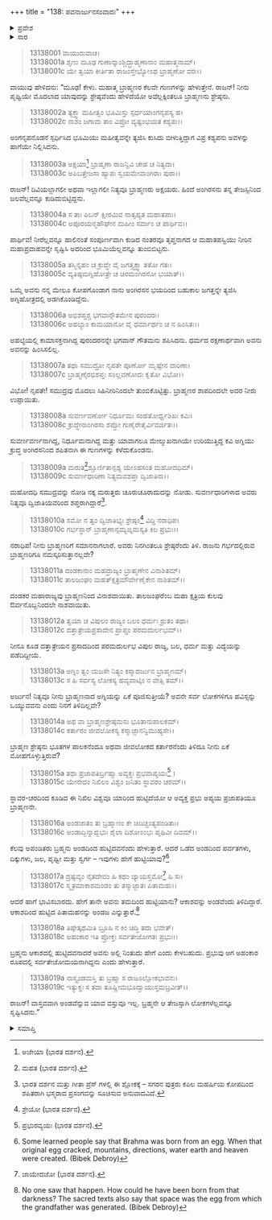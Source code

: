 +++
title = "138: ಪವನಾರ್ಜುನಸಂವಾದಃ"
+++

<details><summary>ಪ್ರವೇಶ</summary>


।।   ಓಂ ಓಂ ನಮೋ ನಾರಾಯಣಾಯ।।   ಶ್ರೀ ವೇದವ್ಯಾಸಾಯ ನಮಃ ।।

ಶ್ರೀ ಕೃಷ್ಣದ್ವೈಪಾಯನ ವೇದವ್ಯಾಸ ವಿರಚಿತ  

**ಶ್ರೀ ಮಹಾಭಾರತ**

**ಅನುಶಾಸನ ಪರ್ವ**

**ದಾನಧರ್ಮ ಪರ್ವ**

**ಅಧ್ಯಾಯ 138**


</details>

<details><summary>ಸಾರ</summary>

ವಾಯುವು ದೃಷ್ಟಾಂತಗಳೊಂದಿಗೆ ಬ್ರಾಹ್ಮಣರ ಮಹತ್ವವನ್ನು ಪ್ರತಿಪಾದಿಸಿದುದು (1-19).


</details>



> 13138001 ವಾಯುರುವಾಚ।  
13138001a ಶೃಣು ಮೂಢ ಗುಣಾನ್ಕಾಂಶ್ಚಿದ್ಬ್ರಾಹ್ಮಣಾನಾಂ ಮಹಾತ್ಮನಾಮ್।  
13138001c ಯೇ ತ್ವಯಾ ಕೀರ್ತಿತಾ ರಾಜಂಸ್ತೇಭ್ಯೋಽಥ ಬ್ರಾಹ್ಮಣೋ ವರಃ।।

ವಾಯುವು ಹೇಳಿದನು: “ಮೂಢ! ಕೇಳು. ಮಹಾತ್ಮ ಬ್ರಾಹ್ಮಣರ ಕೆಲವೇ ಗುಣಗಳನ್ನು ಹೇಳುತ್ತೇನೆ. ರಾಜನ್! ನೀನು ಪೃಥ್ವಿಯೇ ಮೊದಲಾದ ಯಾವುದನ್ನು ಶ್ರೇಷ್ಠವೆಂದು ಹೇಳಿದೆಯೋ ಅವೆಲ್ಲಕ್ಕಿಂತಲೂ ಬ್ರಾಹ್ಮಣನು ಶ್ರೇಷ್ಠನು.

> 13138002a ತ್ಯಕ್ತ್ವಾ ಮಹೀತ್ವಂ ಭೂಮಿಸ್ತು ಸ್ಪರ್ಧಯಾಂಗನೃಪಸ್ಯ ಹ।  
13138002c ನಾಶಂ ಜಗಾಮ ತಾಂ ವಿಪ್ರೋ ವ್ಯಷ್ಟಂಭಯತ ಕಶ್ಯಪಃ।।

ಅಂಗನೃಪನೊಡನೆ ಸ್ಪರ್ಧಿಸಿದ ಭೂಮಿಯು ಮಹೀತ್ವವನ್ನೇ ತ್ಯಜಿಸಿ ಕುಸಿದು ಬೀಳುತ್ತಿದ್ದಾಗ ವಿಪ್ರ ಕಶ್ಯಪನು ಅವಳನ್ನು ಹಾಗೆಯೇ ನಿಲ್ಲಿಸಿದನು.

> 13138003a ಅಕ್ಷಯಾ[^1] ಬ್ರಾಹ್ಮಣಾ ರಾಜನ್ದಿವಿ ಚೇಹ ಚ ನಿತ್ಯದಾ।  
13138003c ಅಪಿಬತ್ತೇಜಸಾ ಹ್ಯಾಪಃ ಸ್ವಯಮೇವಾಂಗಿರಾಃ ಪುರಾ।।

ರಾಜನ್! ದಿವಿಯಲ್ಲಾಗಲೀ ಅಥವಾ ಇಲ್ಲಾಗಲೀ ನಿತ್ಯವೂ ಬ್ರಾಹ್ಮಣರು ಅಕ್ಷಯರು. ಹಿಂದೆ ಅಂಗಿರಸನು ತನ್ನ ತೇಜಸ್ಸಿನಿಂದ ಜಲವೆಲ್ಲವನ್ನೂ ಕುಡಿದುಬಿಟ್ಟಿದ್ದನು.

> 13138004a ಸ ತಾಃ ಪಿಬನ್ ಕ್ಷೀರಮಿವ ನಾತೃಪ್ಯತ ಮಹಾತಪಾಃ।  
13138004c ಅಪೂರಯನ್ಮಹೌಘೇನ ಮಹೀಂ ಸರ್ವಾಂ ಚ ಪಾರ್ಥಿವ।।

ಪಾರ್ಥಿವ! ನೀರೆಲ್ಲವನ್ನೂ ಹಾಲಿನಂತೆ ಸಂಪೂರ್ಣವಾಗಿ ಕುಡಿದ ನಂತರವೂ ತೃಪ್ತನಾಗದ ಆ ಮಹಾತಪಸ್ವಿಯು ನೀರಿನ ಮಹಾಪ್ರವಾಹವನ್ನೇ ಸೃಷ್ಟಿಸಿ ಅದರಿಂದ ಭೂಮಿಯೆಲ್ಲವನ್ನೂ ತುಂಬಿಬಿಟ್ಟನು.

> 13138005a ತಸ್ಮಿನ್ನಹಂ ಚ ಕ್ರುದ್ಧೇ ವೈ ಜಗತ್ತ್ಯಕ್ತ್ವಾ ತತೋ ಗತಃ।  
13138005c ವ್ಯತಿಷ್ಠಮಗ್ನಿಹೋತ್ರೇ ಚ ಚಿರಮಂಗಿರಸೋ ಭಯಾತ್।।

ಒಮ್ಮೆ ಅವನು ನನ್ನ ಮೇಲೂ ಕೋಪಗೊಂಡಾಗ ನಾನು ಅಂಗಿರಸನ ಭಯದಿಂದ ಬಹುಕಾಲ ಜಗತ್ತನ್ನೇ ತ್ಯಜಿಸಿ ಅಗ್ನಿಹೋತ್ರದಲ್ಲಿ ಅಡಗಿಕೊಂಡಿದ್ದೆನು.

> 13138006a ಅಭಿಶಪ್ತಶ್ಚ ಭಗವಾನ್ಗೌತಮೇನ ಪುರಂದರಃ।  
13138006c ಅಹಲ್ಯಾಂ ಕಾಮಯಾನೋ ವೈ ಧರ್ಮಾರ್ಥಂ ಚ ನ ಹಿಂಸಿತಃ।।

ಅಹಲ್ಯೆಯಲ್ಲಿ ಕಾಮಾಸಕ್ತನಾಗಿದ್ದ ಪುರಂದರನನ್ನೇ ಭಗವಾನ್ ಗೌತಮನು ಶಪಿಸಿದನು. ಧರ್ಮದ ರಕ್ಷಣಾರ್ಥವಾಗಿ ಅವನು ಅವನನ್ನು ಹಿಂಸಿಸಲಿಲ್ಲ.

> 13138007a ತಥಾ ಸಮುದ್ರೋ ನೃಪತೇ ಪೂರ್ಣೋ ಮೃಷ್ಟೇನ ವಾರಿಣಾ।  
13138007c ಬ್ರಾಹ್ಮಣೈರಭಿಶಪ್ತಃ ಸಽಲ್ಲವಣೋದಃ ಕೃತೋ ವಿಭೋ।।

ವಿಭೋ! ನೃಪತೇ! ಸಮುದ್ರವು ಮೊದಲು ಸಿಹಿನೀರಿನಿಂದಲೇ ತುಂಬಿಕೊಟ್ಟಿತ್ತು. ಬ್ರಾಹ್ಮಣರ ಶಾಪದಿಂದಲೇ ಅದರ ನೀರು ಉಪ್ಪಾಯಿತು.

> 13138008a ಸುವರ್ಣವರ್ಣೋ ನಿರ್ಧೂಮಃ ಸಂಹತೋರ್ಧ್ವಶಿಖಃ ಕವಿಃ।  
13138008c ಕ್ರುದ್ಧೇನಾಂಗಿರಸಾ ಶಪ್ತೋ ಗುಣೈರೇತೈರ್ವಿವರ್ಜಿತಃ।।

ಸುವರ್ಣವರ್ಣನಾಗಿದ್ದ, ನಿರ್ಧೂಮನಾಗಿದ್ದ ಮತ್ತು ಯಾವಾಗಲೂ ಮೇಲ್ಮುಖನಾಗಿಯೇ ಉರಿಯುತ್ತಿದ್ದ ಕವಿ ಅಗ್ನಿಯು ಕ್ರುದ್ಧ ಅಂಗಿರಸನಿಂದ ಶಪಿತನಾಗಿ ಈ ಗುಣಗಳನ್ನು ಕಳೆದುಕೊಂಡನು.

> 13138009a ಮರುತ[^2]ಶ್ಚೂರ್ಣಿತಾನ್ಪಶ್ಯ ಯೇಽಹಸಂತ ಮಹೋದಧಿಮ್।  
13138009c ಸುವರ್ಣಧಾರಿಣಾ ನಿತ್ಯಮವಶಪ್ತಾ ದ್ವಿಜಾತಿನಾ।।

ಮಹೋದಧಿ ಸಮುದ್ರವನ್ನು ನೋಡಿ ನಕ್ಕ ಮರುತ್ತರು ಚೂರುಚೂರಾದುದನ್ನು ನೋಡು. ಸುವರ್ಣಧಾರಿಗಳಾದ ಅವರು ನಿತ್ಯವೂ ದ್ವಿಜಾತಿಯವರಿಂದ ಶಪ್ತರಾಗಿದ್ದಾರೆ[^3].

> 13138010a ಸಮೋ ನ ತ್ವಂ ದ್ವಿಜಾತಿಭ್ಯಃ ಶ್ರೇಷ್ಠಂ[^4] ವಿದ್ಧಿ ನರಾಧಿಪ।  
13138010c ಗರ್ಭಸ್ಥಾನ್ ಬ್ರಾಹ್ಮಣಾನ್ಸಮ್ಯಙ್ನಮಸ್ಯತಿ ಕಿಲ ಪ್ರಭುಃ।।

ನರಾಧಿಪ! ನೀನು ಬ್ರಾಹ್ಮಣರಿಗೆ ಸಮಾನನಾಗಲಾರೆ. ಅವರು ನಿನಗಿಂತಲೂ ಶ್ರೇಷ್ಠರೆಂದು ತಿಳಿ. ರಾಜನು ಗರ್ಭದಲ್ಲಿರುವ ಬ್ರಾಹ್ಮಣರಿಗೂ ನಮಸ್ಕರಿಸುತ್ತಾನಲ್ಲವೇ?

> 13138011a ದಂಡಕಾನಾಂ ಮಹದ್ರಾಜ್ಯಂ ಬ್ರಾಹ್ಮಣೇನ ವಿನಾಶಿತಮ್।  
13138011c ತಾಲಜಂಘಂ ಮಹತ್ಕ್ಷತ್ರಮೌರ್ವೇಣೈಕೇನ ನಾಶಿತಮ್।।

ದಂಡಕರ ಮಹಾರಾಜ್ಯವು ಬ್ರಾಹ್ಮಣನಿಂದ ವಿನಾಶವಾಯಿತು. ತಾಲಜಂಘರೆಂಬ ಮಹಾ ಕ್ಷತ್ರಿಯ ಕುಲವು ಔರ್ವನೊಬ್ಬನಿಂದಲೇ ನಾಶವಾಯಿತು.

> 13138012a ತ್ವಯಾ ಚ ವಿಪುಲಂ ರಾಜ್ಯಂ ಬಲಂ ಧರ್ಮಃ ಶ್ರುತಂ ತಥಾ।  
13138012c ದತ್ತಾತ್ರೇಯಪ್ರಸಾದೇನ ಪ್ರಾಪ್ತಂ ಪರಮದುರ್ಲಭಮ್।।

ನೀನೂ ಕೂಡ ದತ್ತಾತ್ರೇಯನ ಪ್ರಸಾದದಿಂದ ಪರಮದುರ್ಲಭ ವಿಪುಲ ರಾಜ್ಯ, ಬಲ, ಧರ್ಮ ಮತ್ತು ವಿದ್ಯೆಯನ್ನು ಪಡೆದಿದ್ದೀಯೆ.

> 13138013a ಅಗ್ನಿಂ ತ್ವಂ ಯಜಸೇ ನಿತ್ಯಂ ಕಸ್ಮಾದರ್ಜುನ ಬ್ರಾಹ್ಮಣಮ್।  
13138013c ಸ ಹಿ ಸರ್ವಸ್ಯ ಲೋಕಸ್ಯ ಹವ್ಯವಾಟ್ಕಿಂ ನ ವೇತ್ಸಿ ತಮ್।।

ಅರ್ಜುನ! ನಿತ್ಯವೂ ನೀನು ಬ್ರಾಹ್ಮಣನಾದ ಅಗ್ನಿಯನ್ನು ಏಕೆ ಪೂಜಿಸುತ್ತೀಯೆ? ಅವನೇ ಸರ್ವ ಲೋಕಗಳಿಗೂ ಹವಿಸ್ಸನ್ನು ಒಯ್ಯುವವನು ಎಂದು ನಿನಗೆ ತಿಳಿದಿಲ್ಲವೇ?

> 13138014a ಅಥ ವಾ ಬ್ರಾಹ್ಮಣಶ್ರೇಷ್ಠಮನು ಭೂತಾನುಪಾಲಕಮ್।  
13138014c ಕರ್ತಾರಂ ಜೀವಲೋಕಸ್ಯ ಕಸ್ಮಾಜ್ಜಾನನ್ವಿಮುಹ್ಯಸೇ।।

ಬ್ರಾಹ್ಮಣ ಶ್ರೇಷ್ಠನು ಭೂತಗಳ ಪಾಲಕನೆಂದೂ ಅಥವಾ ಜೀವಲೋಕದ ಕರ್ತಾರನೆಂದು ತಿಳಿದೂ ನೀನು ಏಕೆ ಮೋಹಗೊಳ್ಳುತ್ತಿರುವೆ?

> 13138015a ತಥಾ ಪ್ರಜಾಪತಿರ್ಬ್ರಹ್ಮಾ ಅವ್ಯಕ್ತಃ ಪ್ರಭವಾಪ್ಯಯಃ[^5]।  
13138015c ಯೇನೇದಂ ನಿಖಿಲಂ ವಿಶ್ವಂ ಜನಿತಂ ಸ್ಥಾವರಂ ಚರಮ್।।

ಸ್ಥಾವರ-ಚರದಿಂದ ಕೂಡಿದ ಈ ನಿಖಿಲ ವಿಶ್ವವೂ ಯಾರಿಂದ ಹುಟ್ಟಿದೆಯೋ ಆ ಅವ್ಯಕ್ತ ಪ್ರಭು ಅಪ್ಯಯ ಪ್ರಜಾಪತಿಯೂ ಬ್ರಾಹ್ಮಣನೇ.

> 13138016a ಅಂಡಜಾತಂ ತು ಬ್ರಹ್ಮಾಣಂ ಕೇ ಚಿದಿಚ್ಚಂತ್ಯಪಂಡಿತಾಃ।  
13138016c ಅಂಡಾದ್ಭಿನ್ನಾದ್ಬಭುಃ ಶೈಲಾ ದಿಶೋಽಂಭಃ ಪೃಥಿವೀ ದಿವಮ್।।

ಕೆಲವು ಅಪಂಡಿತರು ಬ್ರಹ್ಮನು ಅಂಡದಿಂದ ಹುಟ್ಟಿದವನೆಂದು ಹೇಳುತ್ತಾರೆ. ಆದರೆ ಒಡೆದ ಅಂಡದಿಂದ ಪರ್ವತಗಳು, ದಿಕ್ಕುಗಳು, ಜಲ, ಪೃಥ್ವೀ ಮತ್ತು ಸ್ವರ್ಗ – ಇವುಗಳು ಹೇಗೆ ಹುಟ್ಟಿಯಾವು?[^6]

> 13138017a ದ್ರಷ್ಟವ್ಯಂ ನೈತದೇವಂ ಹಿ ಕಥಂ ಜ್ಯಾಯಸ್ತಮೋ[^7] ಹಿ ಸಃ।  
13138017c ಸ್ಮೃತಮಾಕಾಶಮಂಡಂ ತು ತಸ್ಮಾಜ್ಜಾತಃ ಪಿತಾಮಹಃ।।

ಆದರೆ ಹಾಗೆ ಭಾವಿಸಬಾರದು. ಹೇಗೆ ತಾನೇ ಅವನು ತಮದಿಂದ ಹುಟ್ಟಿಯಾನು? ಆಕಾಶವನ್ನು ಅಂಡವೆಂದು ತಿಳಿದಿದ್ದಾರೆ. ಆಕಾಶದಿಂದ ಹುಟ್ಟಿದ ಪಿತಾಮಹನನ್ನು ಅಂಡಜ ಎನ್ನುತ್ತಾರೆ.[^8]

> 13138018a ತಿಷ್ಠೇತ್ಕಥಮಿತಿ ಬ್ರೂಹಿ ನ ಕಿಂ ಚಿದ್ಧಿ ತದಾ ಭವೇತ್।  
13138018c ಅಹಂಕಾರ ಇತಿ ಪ್ರೋಕ್ತಃ ಸರ್ವತೇಜೋಗತಃ ಪ್ರಭುಃ।।

ಬ್ರಹ್ಮನು ಆಕಾಶದಲ್ಲಿ ಹುಟ್ಟಿದವನಾದರೆ ಅವನು ಅಲ್ಲಿ ನಿಂತುದು ಹೇಗೆ ಎಂದು ಕೇಳಬಹುದು. ಪ್ರಭುವು ಆಗ ಅಹಂಕಾರ ರೂಪದಲ್ಲಿ ಸರ್ವತೇಜೋಮಯನಾಗಿದ್ದನು ಎಂದು ಹೇಳುತ್ತಾರೆ.

> 13138019a ನಾಸ್ತ್ಯಂಡಮಸ್ತಿ ತು ಬ್ರಹ್ಮಾ ಸ ರಾಜಽಲ್ಲೋಕಭಾವನಃ।  
13138019c ಇತ್ಯುಕ್ತಃ ಸ ತದಾ ತೂಷ್ಣೀಮಭೂದ್ವಾಯುಸ್ತಮಬ್ರವೀತ್।।

ರಾಜನ್! ವಾಸ್ತವವಾಗಿ ಅಂಡವೆನ್ನುವ ಯಾವ ವಸ್ತುವೂ ಇಲ್ಲ. ಬ್ರಹ್ಮನೇ ಆ ತೇಜಸ್ಸಾಗಿ ಲೋಕಗಳೆಲ್ಲವನ್ನೂ ಸೃಷ್ಟಿಸಿದನು.”



<details><summary>ಸಮಾಪ್ತಿ</summary>


ಇತಿ ಶ್ರೀಮಹಾಭಾರತೇ ಅನುಶಾಸನಪರ್ವಣಿ ದಾನಧರ್ಮಪರ್ವಣಿ ಪವನಾರ್ಜುನಸಂವಾದೇ ಅಷ್ಟತ್ರಿಂಶತ್ಯಧಿಕಶತತಮೋಽಧ್ಯಾಯಃ।।  
ಇದು ಶ್ರೀಮಹಾಭಾರತದಲ್ಲಿ ಅನುಶಾಸನಪರ್ವದಲ್ಲಿ ದಾನಧರ್ಮಪರ್ವದಲ್ಲಿ ಪವನಾರ್ಜುನಸಂವಾದ ಎನ್ನುವ ನೂರಾಮೂವತ್ತೆಂಟನೇ ಅಧ್ಯಾಯವು.



</details>

[^1]: ಅಜೇಯಾ (ಭಾರತ ದರ್ಶನ).

[^2]: ಮಹತ (ಭಾರತ ದರ್ಶನ).

[^3]: ಭಾರತ ದರ್ಶನ ಮತ್ತು ಗೀತಾ ಪ್ರೆಸ್ ಗಳಲ್ಲಿ ಈ ಶ್ಲೋಕಕ್ಕೆ – ಸಗರನ ಪುತ್ರರು ಕಪಿಲ ಮಹರ್ಷಿಯ ಕೋಪದಿಂದ ಶಪಿತರಾಗಿ ಭಸ್ಮರಾದ ಪ್ರಸಂಗವನ್ನು ಸೂಚಿಸುವ ಅನುವಾದವಿದೆ.

[^4]: ಶ್ರೇಯೋ (ಭಾರತ ದರ್ಶನ).

[^5]: ಪ್ರಭುರವ್ಯಯಃ (ಭಾರತ ದರ್ಶನ).

[^6]: Some learned people say that Brahma was born from an egg. When that original egg cracked, mountains, directions, water earth and heaven were created. (Bibek Debroy)

[^7]: ಜಾಯೇದಜೋ (ಭಾರತ ದರ್ಶನ).

[^8]: No one saw that happen. How could he have been born from that darkness? The sacred texts also say that space was the egg from which the grandfather was generated. (Bibek Debroy)

